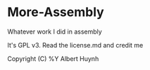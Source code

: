 # More-Assembly
Whatever work I did in assembly

It's GPL v3. Read the license.md and credit me


Copyright (C) %Y  Albert Huynh